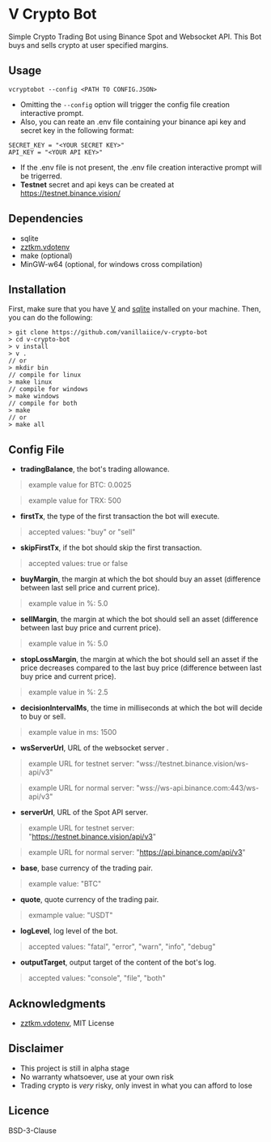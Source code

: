 # V Crypto Bot

Simple Crypto Trading Bot using Binance Spot and Websocket API.
This Bot buys and sells crypto at user specified margins.

## Usage

```
vcryptobot --config <PATH TO CONFIG.JSON>
```

- Omitting the ```--config``` option will trigger the config file creation interactive prompt.
- Also, you can reate an .env file containing your binance api key and secret key in the following format:

```
SECRET_KEY = "<YOUR SECRET KEY>"
API_KEY = "<YOUR API KEY>"
```

- If the .env file is not present, the .env file creation interactive prompt will be trigerred.
- **Testnet** secret and api keys can be created at https://testnet.binance.vision/

## Dependencies

- sqlite
- [zztkm.vdotenv](https://github.com/zztkm/vdotenv)
- make (optional)
- MinGW-w64 (optional, for windows cross compilation)

## Installation

First, make sure that you have [V](https://github.com/vlang/v/blob/master/README.md#installing-v-from-source) and [sqlite](https://modules.vlang.io/db.sqlite.html) installed on your machine. Then, you can do the following:

```
> git clone https://github.com/vanillaiice/v-crypto-bot
> cd v-crypto-bot
> v install
> v .
// or
> mkdir bin
// compile for linux
> make linux
// compile for windows
> make windows
// compile for both
> make
// or
> make all
```

## Config File

- **tradingBalance**, the bot's trading allowance.
> example value for BTC: 0.0025 

> example value for TRX: 500

- **firstTx**, the type of the first transaction the bot will execute.
> accepted values: "buy" or "sell"

- **skipFirstTx**, if the bot should skip the first transaction.
> accepted values: true or false

- **buyMargin**, the margin at which the bot should buy an asset (difference between last sell price and current price).
> example value in %: 5.0

- **sellMargin**, the margin at which the bot should sell an asset (difference between last buy price and current price).
> example value in %: 5.0

- **stopLossMargin**, the margin at which the bot should sell an asset if the price decreases compared to the last buy price (difference between last buy price and current price).
> example value in %: 2.5

- **decisionIntervalMs**, the time in milliseconds at which the bot will decide to buy or sell.
> example value in ms: 1500

- **wsServerUrl**, URL of the websocket server .
> example URL for testnet server: "wss://testnet.binance.vision/ws-api/v3"

> example URL for normal server: "wss://ws-api.binance.com:443/ws-api/v3"

- **serverUrl**, URL of the Spot API server.
> example URL for testnet server: "https://testnet.binance.vision/api/v3"

> example URL for normal server: "https://api.binance.com/api/v3"

- **base**, base currency of the trading pair.
> example value: "BTC"

- **quote**, quote currency of the trading pair.
> exmample value: "USDT"

- **logLevel**, log level of the bot.
> accepted values: "fatal", "error", "warn", "info", "debug"

- **outputTarget**, output target of the content of the bot's log.
> accepted values: "console", "file", "both"

## Acknowledgments

- [zztkm.vdotenv](https://github.com/zztkm/vdotenv), MIT License

## Disclaimer

- This project is still in alpha stage
- No warranty whatsoever, use at your own risk
- Trading crypto is *very* risky, only invest in what you can afford to lose

## Licence

BSD-3-Clause
